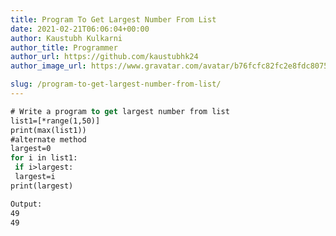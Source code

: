 ```yaml
---
title: Program To Get Largest Number From List
date: 2021-02-21T06:06:04+00:00
author: Kaustubh Kulkarni
author_title: Programmer
author_url: https://github.com/kaustubhk24
author_image_url: https://www.gravatar.com/avatar/b76fcfc82fc2e8fdc8075636f1735f61?s=200

slug: /program-to-get-largest-number-from-list/
---
```

```vb title="file.vb"
# Write a program to get largest number from list
list1=[*range(1,50)]
print(max(list1))
#alternate method
largest=0
for i in list1:
 if i>largest:
 largest=i
print(largest)
```

```vb title="file.vb"
Output:
49
49
```